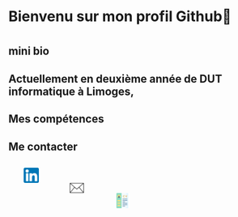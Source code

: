 <h1> Bienvenu sur mon profil Github👋 <h1>

<h2>mini bio <h2>
Actuellement en deuxième année de DUT informatique à Limoges,
<h2>Mes compétences<h2>
<h2>Me contacter<h2>
  <div>
    <a href="https://www.linkedin.com/in/manon-deleest/"><img align="left" height="30px" src="linkedin.png" hspace="30"/</a><br/>
    <a href="mailto:deleest.manon@gmail.com"><img align="left" height="30px" src="gmail.png" hspace="30"/</a><br/>
    <a href="MANON DELEEST.pdf"><img height="30px" src="cv.png" hspace="30"/</a></a>
  </div>





<!--
**manon-deleest/manon-deleest** is a ✨ _special_ ✨ repository because its `README.md` (this file) appears on your GitHub profile.

Here are some ideas to get you started:

- 🔭 I’m currently working on ...
- 🌱 I’m currently learning ...
- 👯 I’m looking to collaborate on ...
- 🤔 I’m looking for help with ...
- 💬 Ask me about ...
- 📫 How to reach me: ...
- 😄 Pronouns: ...
- ⚡ Fun fact: ...
-->
